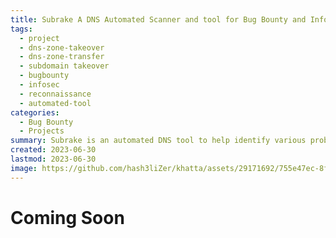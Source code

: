 ```yaml
---
title: Subrake A DNS Automated Scanner and tool for Bug Bounty and Infosec
tags:
  - project
  - dns-zone-takeover
  - dns-zone-transfer
  - subdomain takeover
  - bugbounty
  - infosec
  - reconnaissance
  - automated-tool
categories:
  - Bug Bounty
  - Projects
summary: Subrake is an automated DNS tool to help identify various problems for a domain. It can help you check Zone Transfer, DNS Zone Takeover and goes through a cycle to locate Subdomain Takeovers. The tool is fully automated and written in python
created: 2023-06-30
lastmod: 2023-06-30
image: https://github.com/hash3liZer/khatta/assets/29171692/755e47ec-8f67-45e9-a7cb-04efe7584127
---
```


# Coming Soon
